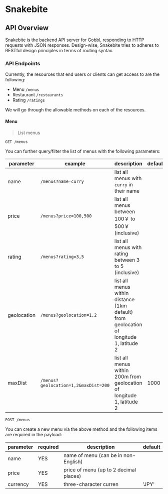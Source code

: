 # Snakebite

## API Overview

Snakebite is the backend API server for Gobbl, responding to HTTP requests with JSON responses.
Design-wise, Snakebite tries to adheres to RESTful design principles in terms of routing syntax.

### API Endpoints

Currently, the resources that end users or clients can get access to are the following:

- Menu `/menus`
- Restaurant `/restaurants`
- Rating `/ratings`

We will go through the allowable methods on each of the resources.

#### Menu

> List menus

```
GET /menus
```

You can further query/filter the list of menus with the following parameters:

| parameter | example | description | default |
| ---- | ---- | ---- | ---- |
| name | `/menus?name=curry` | list all menus with `curry` in their name | |
| price | `/menus?price=100,500` | list all menus between 100￥ to 500￥ (inclusive) | |
| rating | `/menus?rating=3,5` | list all menus with rating between 3 to 5 (inclusive) | |
| geolocation | `/menus?geolocation=1,2` | list all menus within distance (1km default) from geolocation of longitude 1, latitude 2 | |
| maxDist | `/menus?geolocation=1,2&maxDist=200` | list all menus within 200m from geolocation of longitude 1, latitude 2 | 1000 |

```
POST /menus
```

You can create a new menu via the above method and the following items are required in the payload:

| parameter | required | description | default |
| ---- | ---- | ---- | ---- |
| name | YES | name of menu (can be in non-English) | |
| price | YES | price of menu (up to 2 decimal places) | |
| currency | YES | three-character curren | 'JPY'



